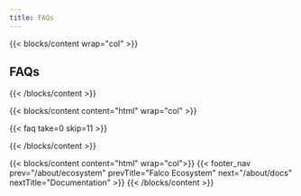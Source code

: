 ```yaml
---
title: FAQs
---
```


{{< blocks/content wrap="col" >}}
  ## FAQs
{{< /blocks/content >}}

{{< blocks/content content="html" wrap="col" >}}

<div class="grid-1 gap-3">

{{< faq take=0 skip=11 >}}

</div>

{{< /blocks/content >}}

<!-- TODO: uncomment this section when the redesign is ready -->
<!-- {{< blocks/content content="html" wrap="col">}}
{{< feedback >}}
{{< /blocks/content >}} -->

{{< blocks/content content="html" wrap="col">}}
{{< footer_nav 
  prev="/about/ecosystem"
  prevTitle="Falco Ecosystem"
  next="/about/docs" 
  nextTitle="Documentation" >}}
{{< /blocks/content >}}
